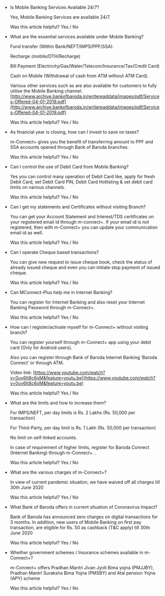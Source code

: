 *   Is Mobile Banking Services Available 24/7?
    
    Yes, Mobile Banking Services are available 24/7.
    
    Was this article helpful? Yes / No
    
*   What are the essential services available under Mobile Banking?
    
    Fund transfer (Within Bank/NEFT/IMPS/PPF/SSA).
    
    Recharge (mobile/DTH/Recharge)
    
    Bill Payment (Electricity/Gas/Water/Telecom/Insurance/Tax/Credit Card)
    
    Cash on Mobile (Withdrawal of cash from ATM without ATM Card).
    
    Various other services such as are also available for customers to fully utilise the Mobile Banking channel.[http://www.archive.bankofbaroda.in/writereaddata/images/pdf/Services-Offered-04-01-2019.pdf](http://www.archive.bankofbaroda.in/writereaddata/images/pdf/Services-Offered-04-01-2019.pdf)
    
    Was this article helpful? Yes / No
    
*   As financial year is closing, how can I invest to save on taxes?
    
    m-Connect+ gives you the benefit of transferring amount to PPF and SSA accounts opened through Bank of Baroda branches.
    
    Was this article helpful? Yes / No
    
*   Can I control the use of Debit Card from Mobile Banking?
    
    Yes you can control many operation of Debit Card like, apply for fresh Debit Card, set Debit Card PIN, Debit Card Hotlisting & set debit card limits on various channels.
    
    Was this article helpful? Yes / No
    
*   Can I get my statements and Certificates without visiting Branch?
    
    You can get your Account Statement and Interest/TDS certificates on your registered email id through m-connect+. If your email id is not registered, then with m-Connect+ you can update your communication email id as well.
    
    Was this article helpful? Yes / No
    
*   Can I operate Cheque based transactions?
    
    You can give new request to issue cheque book, check the status of already issued cheque and even you can initiate stop payment of issued cheque.
    
    Was this article helpful? Yes / No
    
*   Can MConnect-Plus help me in Internet Banking?
    
    You can register for Internet Banking and also reset your Internet Banking Password through m-Connect+.
    
    Was this article helpful? Yes / No
    
*   How can I register/activate myself for m-Connect+ without visiting branch?
    
    You can register yourself through m-Connect+ app using your debit card (Only for Android users).
    
    Also you can register through Bank of Baroda Internet Banking ‘Baroda Connect’ or through ATM.
    
    Video link: [https://www.youtube.com/watch?v=0uy6It8c6oM&feature=youtu.be](https://www.youtube.com/watch?v=0uy6It8c6oM&feature=youtu.be)
    
    Was this article helpful? Yes / No
    
*   What are the limits and how to increase them?
    
    For IMPS/NEFT, per day limits is Rs. 2 Lakhs (Rs. 50,000 per transaction)
    
    For Third-Party, per day limit is Rs. 1 Lakh (Rs. 50,000 per transaction)
    
    No limit on self-linked accounts.
    
    In case of requirement of higher limits, register for Baroda Connect (Internet Banking) through m-Connect+. .
    
    Was this article helpful? Yes / No
    
*   What are the various charges of m-Connect+?
    
    In view of current pandemic situation, we have waived off all charges till 30th June 2020
    
    Was this article helpful? Yes / No
    
*   What Bank of Baroda offers in current situation of Coronavirus Impact?
    
    Bank of Baroda has announced zero charges on digital transactions for 3 months. In addition, new users of Mobile Banking on first pay transaction, are eligible for Rs. 50 as cashback (T&C apply) till 30th June 2020
    
    Was this article helpful? Yes / No
    
*   Whether government schemes / Insurance schemes available in m-Connect+?
    
    m-Connect+ offers Pradhan Mantri Jivan Jyoti Bima yojna (PMJJBY), Pradhan Mantri Suraksha Bima Yojna (PMSBY) and Atal pension Yojna (APY) scheme
    
    Was this article helpful? Yes / No